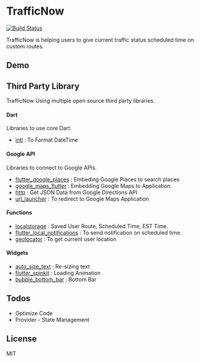 # TrafficNow

[![Build Status](https://img.shields.io/badge/Platform-Flutter-blue.svg)](https://flutter.io)

TrafficNow is helping users to give current traffic status scheduled time on custom routes.

## Demo
<Insert GIF>

## Third Party Library

TrafficNow Using multiple open source third party libraries.

#### Dart
Libraries to use core Dart.
* [intl](https://pub.dev/packages/intl) : To Format DateTime
#### Google API
Libraries to connect to Google APIs.
* [flutter_google_places](https://pub.dev/packages/flutter_google_places) : Embeding Google Places to search places
* [google_maps_flutter](https://pub.dev/packages/google_maps_flutter) : Embedding Google Maps to Application
* [http](https://pub.dev/packages/http) : Get JSON Data from Google Directions API
* [url_launcher](https://pub.dev/packages/url_launcher) : To redirect to Google Maps Application
#### Functions
* [localstorage](https://pub.dev/packages/localstorage) : Saved User Route, Scheduled Time, EST Time.
* [flutter_local_notifications](https://pub.dev/packages/flutter_local_notifications) : To send notification on scheduled time.
* [geolocator](https://pub.dev/packages/geolocator) : To get current user location
#### Widgets
* [auto_size_text](https://pub.dev/packages/auto_size_text) : Re-sizing text
* [flutter_spinkit](https://pub.dev/packages/flutter_spinkit) : Loading Animation
* [bubble_bottom_bar](https://pub.dev/packages/bubble_bottom_bar) : Bottom Bar

## Todos

 - Optimize Code
 - Provider - State Management

License
----

MIT

